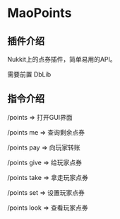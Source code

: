 # MaoPoints

## 插件介绍

Nukkit上的点券插件，简单易用的API。

需要前置 DbLib

## 指令介绍

/points => 打开GUI界面

/points me => 查询剩余点券

/points pay <id> <amount> => 向玩家转账

/points give <id> <amount> => 给玩家点券

/points take <id> <amount> => 拿走玩家点券

/points set <id> <amount> => 设置玩家点券

/points look <id> => 查看玩家点券

